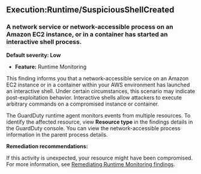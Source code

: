 Execution:Runtime/SuspiciousShellCreated
----------------------------------------


### A network service or network\-accessible process on an Amazon EC2 instance, or in a container has started an interactive shell process.


**Default severity: Low**


 * **Feature:** Runtime Monitoring

This finding informs you that a network\-accessible service on an Amazon EC2 instance or in a container within your AWS environment has launched an interactive shell. Under certain circumstances, this scenario may indicate post\-exploitation behavior. Interactive shells allow attackers to execute arbitrary commands on a compromised instance or container.


The GuardDuty runtime agent monitors events from multiple resources. To identify the affected resource, view **Resource type** in the findings details in the GuardDuty console. You can view the network\-accessible process information in the parent process details.


**Remediation recommendations:**


If this activity is unexpected, your resource might have been compromised. For more information, see [Remediating Runtime Monitoring findings](https://docs.aws.amazon.com/guardduty/latest/ug/guardduty-remediate-runtime-monitoring.html).

